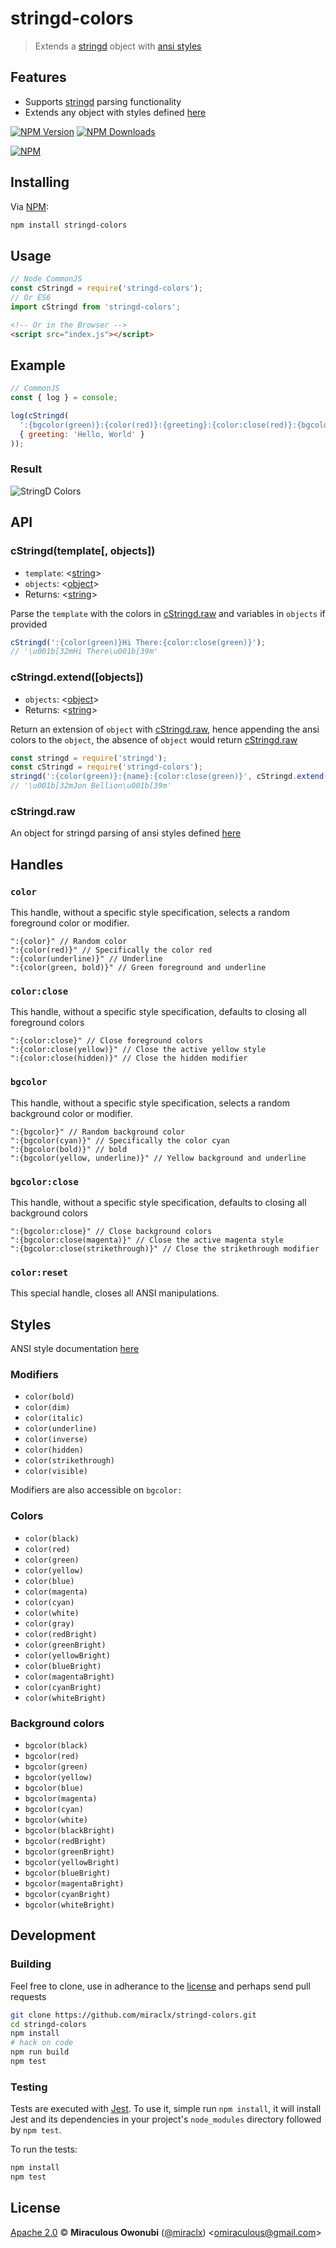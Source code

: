 # stringd-colors

> Extends a [stringd][stringd] object with [ansi styles][ansi-styles]

## Features

- Supports [stringd][stringd] parsing functionality
- Extends any object with styles defined [here](#styles)

[![NPM Version][npm-image]][npm-url]
[![NPM Downloads][downloads-image]][downloads-url]

[![NPM][npm-image-url]][npm-url]

## Installing

Via [NPM][npm]:

``` bash
npm install stringd-colors
```

## Usage

``` javascript
// Node CommonJS
const cStringd = require('stringd-colors');
// Or ES6
import cStringd from 'stringd-colors';
```

``` html
<!-- Or in the Browser -->
<script src="index.js"></script>
```

## Example

``` javascript
// CommonJS
const { log } = console;

log(cStringd(
  ':{bgcolor(green)}:{color(red)}:{greeting}:{color:close(red)}:{bgcolor:close(green)}',
  { greeting: 'Hello, World' }
));
```

### Result

![StringD Colors][stringd-result]

## API

### cStringd(template[, objects])

- `template`: &lt;[string][]&gt;
- `objects`: &lt;[object][]&gt;
- Returns: &lt;[string][]&gt;

Parse the `template` with the colors in [cStringd.raw](#cstringdraw) and variables in `objects` if provided

``` javascript
cStringd(':{color(green)}Hi There:{color:close(green)}');
// '\u001b[32mHi There\u001b[39m'
```

### cStringd.extend([objects])

- `objects`: &lt;[object][]&gt;
- Returns: &lt;[string][]&gt;

Return an extension of `object` with [cStringd.raw](#cstringdraw), hence appending the ansi colors to the `object`, the absence of `object` would return [cStringd.raw](#cstringdraw)

``` javascript
const stringd = require('stringd');
const cStringd = require('stringd-colors');
stringd(':{color(green)}:{name}:{color:close(green)}', cStringd.extend({name: 'Jon Bellion'}));
// '\u001b[32mJon Bellion\u001b[39m'
```

### cStringd.raw

An object for stringd parsing of ansi styles defined [here](#styles)

## Handles

### `color`

This handle, without a specific style specification, selects a random foreground color or modifier.

``` text
":{color}" // Random color
":{color(red)}" // Specifically the color red
":{color(underline)}" // Underline
":{color(green, bold)}" // Green foreground and underline
```

### `color:close`

This handle, without a specific style specification, defaults to closing all foreground colors

``` text
":{color:close}" // Close foreground colors
":{color:close(yellow)}" // Close the active yellow style
":{color:close(hidden)}" // Close the hidden modifier
```

### `bgcolor`

This handle, without a specific style specification, selects a random background color or modifier.

``` text
":{bgcolor}" // Random background color
":{bgcolor(cyan)}" // Specifically the color cyan
":{bgcolor(bold)}" // bold
":{bgcolor(yellow, underline)}" // Yellow background and underline
```

### `bgcolor:close`

This handle, without a specific style specification, defaults to closing all background colors

``` text
":{bgcolor:close}" // Close background colors
":{bgcolor:close(magenta)}" // Close the active magenta style
":{bgcolor:close(strikethrough)}" // Close the strikethrough modifier
```

### `color:reset`

This special handle, closes all ANSI manipulations.

## Styles

ANSI style documentation [here][ansi-styles]

### Modifiers

- `color(bold)`
- `color(dim)`
- `color(italic)`
- `color(underline)`
- `color(inverse)`
- `color(hidden)`
- `color(strikethrough)`
- `color(visible)`

Modifiers are also accessible on `bgcolor:`

### Colors

- `color(black)`
- `color(red)`
- `color(green)`
- `color(yellow)`
- `color(blue)`
- `color(magenta)`
- `color(cyan)`
- `color(white)`
- `color(gray)`
- `color(redBright)`
- `color(greenBright)`
- `color(yellowBright)`
- `color(blueBright)`
- `color(magentaBright)`
- `color(cyanBright)`
- `color(whiteBright)`

### Background colors

- `bgcolor(black)`
- `bgcolor(red)`
- `bgcolor(green)`
- `bgcolor(yellow)`
- `bgcolor(blue)`
- `bgcolor(magenta)`
- `bgcolor(cyan)`
- `bgcolor(white)`
- `bgcolor(blackBright)`
- `bgcolor(redBright)`
- `bgcolor(greenBright)`
- `bgcolor(yellowBright)`
- `bgcolor(blueBright)`
- `bgcolor(magentaBright)`
- `bgcolor(cyanBright)`
- `bgcolor(whiteBright)`

## Development

### Building

Feel free to clone, use in adherance to the [license](#license) and perhaps send pull requests

``` bash
git clone https://github.com/miraclx/stringd-colors.git
cd stringd-colors
npm install
# hack on code
npm run build
npm test
```

### Testing

Tests are executed with [Jest][jest]. To use it, simple run `npm install`, it will install
Jest and its dependencies in your project's `node_modules` directory followed by `npm test`.

To run the tests:

``` bash
npm install
npm test
```

## License

[Apache 2.0][license] © **Miraculous Owonubi** ([@miraclx][author-url]) &lt;omiraculous@gmail.com&gt;

[npm]:  https://github.com/npm/cli "The Node Package Manager"
[jest]:  https://github.com/facebook/jest "Delightful JavaScript Testing"
[license]:  LICENSE "Apache 2.0 License"
[stringd]:  https://github.com/miraclx/stringd "NodeJS String Variable Parser"
[author-url]: https://github.com/miraclx
[ansi-styles]:  https://github.com/chalk/ansi-styles "ANSI escape codes for styling strings in the terminal"
[stringd-result]: https://raw.githubusercontent.com/miraclx/stringd-colors/master/screenshots/colors.png "StringD Colors Example"

[npm-url]: https://npmjs.org/package/stringd-colors
[npm-image]: https://badgen.net/npm/node/stringd-colors
[npm-image-url]: https://nodei.co/npm/stringd-colors.png?stars&downloads
[downloads-url]: https://npmjs.org/package/stringd-colors
[downloads-image]: https://badgen.net/npm/dm/stringd-colors

[string]: https://developer.mozilla.org/en-US/docs/Web/JavaScript/Data_structures#String_type
[object]: https://developer.mozilla.org/en-US/docs/Web/JavaScript/Reference/Global_Objects/Object
